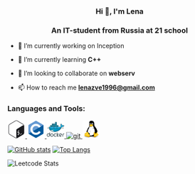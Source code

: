 <h3 align="center">Hi 👋, I'm Lena</h3>
<h3 align="center">An IT-student from Russia at 21 school</h3>

- 🔭 I’m currently working on Inception

- 🌱 I’m currently learning **C++**

- 👯 I’m looking to collaborate on **webserv**

- 📫 How to reach me **lenazve1996@gmail.com**

<h3 align="left">Languages and Tools:</h3>
<p align="left"> <a href="https://www.gnu.org/software/bash/" target="_blank" rel="noreferrer"> <img src="https://github.com/lenazve1996/lenazve1996/blob/main/2.gif" alt="bash" width="40" height="40"/> </a> <a href="https://www.cprogramming.com/" target="_blank" rel="noreferrer"> <img src="https://raw.githubusercontent.com/devicons/devicon/master/icons/c/c-original.svg" alt="c" width="40" height="40"/> </a> <a href="https://www.docker.com/" target="_blank" rel="noreferrer"> <img src="https://raw.githubusercontent.com/devicons/devicon/master/icons/docker/docker-original-wordmark.svg" alt="docker" width="40" height="40"/> </a> <a href="https://git-scm.com/" target="_blank" rel="noreferrer"> <img src="https://www.vectorlogo.zone/logos/git-scm/git-scm-icon.svg" alt="git" width="40" height="40"/> </a> <a href="https://www.linux.org/" target="_blank" rel="noreferrer"> <img src="https://raw.githubusercontent.com/devicons/devicon/master/icons/linux/linux-original.svg" alt="linux" width="40" height="40"/> </a> </p>

[![GitHub stats](https://github-readme-stats.vercel.app/api?username=lenazve1996&show_icons=true&theme=dark&count_private=true)](https://github.com/lenazve1996/github-readme-stats) [![Top Langs](https://github-readme-stats.vercel.app/api/top-langs/?username=lenazve1996&show_icons=true&theme=dark&count_private=true)](https://github.com/lenazve1996/github-readme-stats)


![Leetcode Stats](https://leetcard.jacoblin.cool/Elenazvereva?ext=heatmap&theme=dark)
